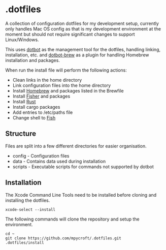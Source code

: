 # .dotfiles

A collection of configuration dotfiles for my development setup, currently only
handles Mac OS config as that is my development environment at the moment but
should not require significant changes to support Linux/Windows.

This uses [dotbot](https://github.com/anishathalye/dotbot) as the management
tool for the dotfiles, handling linking, installation, etc. and
[dotbot-brew](https://github.com/d12frosted/dotbot-brew) as a plugin for
handling Homebrew installation and packages.

When run the install file will perform the following actions:

* Clean links in the home directory
* Link configuration files into the home directory
* Install [Homebrew](https://brew.sh) and packages listed in the Brewfile
* Install [Fisher](https://github.com/jorgebucaran/fisher) and packages
* Install [Rust](https://www.rust-lang.org)
* Install cargo packages
* Add entries to /etc/paths file
* Change shell to [Fish](https://fishshell.com)

## Structure

Files are split into a few different directories for easier organisation.

* config - Configuration files
* data - Contains data used during installation
* scripts - Executable scripts for commands not supported by dotbot

## Installation

The Xcode Command Line Tools need to be installed before cloning and installing
the dotfiles.

```shell
xcode-select --install
```

The following commands will clone the repository and setup the environment.

```shell
cd ~
git clone https://github.com/mpycroft/.dotfiles.git
.dotfiles/install
```
